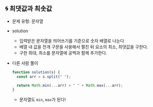 ## 🌀 최댓값과 최솟값

- 문제 유형: 문자열
- solution

  - 입력받은 문자열을 띄어쓰기를 기준으로 숫자 배열로 나눈다
  - 배열 내 값을 전개 구문을 사용해서 펼친 뒤 요소의 최소, 최댓값을 구한다.
  - 구한 최대, 최소를 문자열에 공백과 함께 추가한다.

- 다른 사람 풀이

  ```jsx
  function solution(s) {
    const arr = s.split(" ");

    return Math.min(...arr) + " " + Math.max(...arr);
  }
  ```

  - 문자열도 `min`, `max`가 된다!
